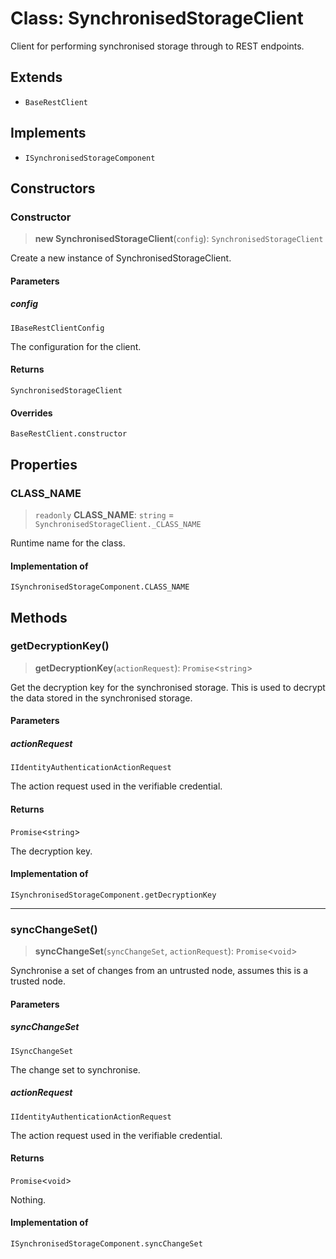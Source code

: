 # Class: SynchronisedStorageClient

Client for performing synchronised storage through to REST endpoints.

## Extends

- `BaseRestClient`

## Implements

- `ISynchronisedStorageComponent`

## Constructors

### Constructor

> **new SynchronisedStorageClient**(`config`): `SynchronisedStorageClient`

Create a new instance of SynchronisedStorageClient.

#### Parameters

##### config

`IBaseRestClientConfig`

The configuration for the client.

#### Returns

`SynchronisedStorageClient`

#### Overrides

`BaseRestClient.constructor`

## Properties

### CLASS\_NAME

> `readonly` **CLASS\_NAME**: `string` = `SynchronisedStorageClient._CLASS_NAME`

Runtime name for the class.

#### Implementation of

`ISynchronisedStorageComponent.CLASS_NAME`

## Methods

### getDecryptionKey()

> **getDecryptionKey**(`actionRequest`): `Promise`\<`string`\>

Get the decryption key for the synchronised storage.
This is used to decrypt the data stored in the synchronised storage.

#### Parameters

##### actionRequest

`IIdentityAuthenticationActionRequest`

The action request used in the verifiable credential.

#### Returns

`Promise`\<`string`\>

The decryption key.

#### Implementation of

`ISynchronisedStorageComponent.getDecryptionKey`

***

### syncChangeSet()

> **syncChangeSet**(`syncChangeSet`, `actionRequest`): `Promise`\<`void`\>

Synchronise a set of changes from an untrusted node, assumes this is a trusted node.

#### Parameters

##### syncChangeSet

`ISyncChangeSet`

The change set to synchronise.

##### actionRequest

`IIdentityAuthenticationActionRequest`

The action request used in the verifiable credential.

#### Returns

`Promise`\<`void`\>

Nothing.

#### Implementation of

`ISynchronisedStorageComponent.syncChangeSet`

